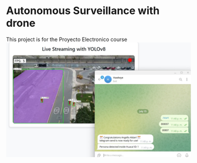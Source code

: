 # Autonomous Surveillance with drone
This project is for the Proyecto Electronico course
![alt text](https://github.com/rodrigourquizo/Autonomous-Surveillance-with-drone/blob/main/app.jpg)
